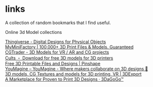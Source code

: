 # links
A collection of random bookmarks that I find useful.

Online 3d Model collections

[Thingiverse - Digital Designs for Physical Objects](https://www.thingiverse.com/)  
[MyMiniFactory | 100,000+ 3D Print Files & Models. Guaranteed](https://www.myminifactory.com/)  
[CGTrader - 3D Models for VR / AR and CG projects](https://www.cgtrader.com/)  
[Cults ・ Download for free 3D models for 3D printers](https://cults3d.com/en)  
[Free 3D Printable Files and Designs | Pinshape](https://pinshape.com/)  
[YouMagine – YouMagine - Where makers collaborate on 3D designs 🚀](https://www.youmagine.com/)  
[3D models, CG Textures and models for 3D printing, VR | 3DExport](https://3dexport.com/)  
[A Marketplace for Proven to Print 3D Designs · 3DaGoGo™](https://www.3dagogo.com/)  
